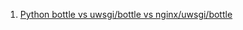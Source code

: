  1. [Python bottle vs uwsgi/bottle vs nginx/uwsgi/bottle]
 
[Python bottle vs uwsgi/bottle vs nginx/uwsgi/bottle]: https://stackoverflow.com/questions/18006014/python-bottle-vs-uwsgi-bottle-vs-nginx-uwsgi-bottle
